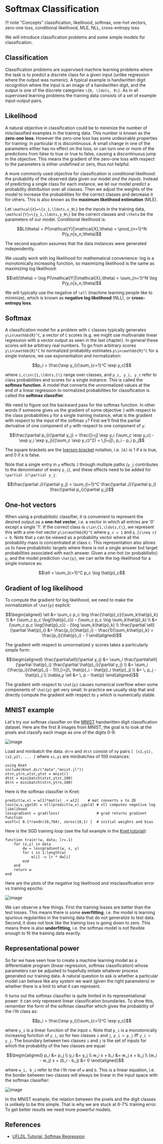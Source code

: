 Softmax Classification
======================

!!! note "Concepts"
    classification, likelihood, softmax, one-hot vectors,
    zero-one loss, conditional likelihood, MLE, NLL, cross-entropy loss

We will introduce classification problems and some simple models for
classification.

Classification
--------------

Classification problems are supervised machine learning problems where
the task is to predict a discrete class for a given input (unlike
regression where the output was numeric). A typical example is
handwritten digit recognition where the input is an image of a
handwritten digit, and the output is one of the discrete categories
``\{0, \ldots, 9\}``. As in all supervised learning problems the training
data consists of a set of example input-output pairs.

Likelihood
----------

A natural objective in classification could be to minimize the number of
misclassified examples in the training data. This number is known as the
**zero-one loss**. However the zero-one loss has some undesirable
properties for training: in particular it is discontinuous. A small
change in one of the parameters either has no effect on the loss, or can
turn one or more of the predictions from false to true or true to false,
causing a discontinuous jump in the objective. This means the gradient
of the zero-one loss with respect to the parameters is either undefined
or zero, thus not helpful.

A more commonly used objective for classification is conditional
likelihood: the probability of the observed data given our model *and
the inputs*. Instead of predicting a single class for each instance, we
let our model predict a probability distribution over all classes. Then
we adjust the weights of the model to increase the probabilities for the
correct classes and decrease it for others. This is also known as the
**maximum likelihood estimation** (MLE).

Let ``\mathcal{X}=\{x_1,\ldots,x_N\}`` be the inputs in the training data,
``\mathcal{Y}=\{y_1,\ldots,y_N\}`` be the correct classes and ``\theta`` be
the parameters of our model. Conditional likelihood is:

```math
L(\theta) = P(\mathcal{Y}|\mathcal{X},\theta) 
= \prod_{n=1}^N P(y_n|x_n,\theta)
```

The second equation assumes that the data instances were generated
independently. 

We usually work with log likelihood for mathematical convenience: log
is a monotonically increasing function, so maximizing likelihood is
the same as maximizing log likelihood:

```math
\ell(\theta) = \log P(\mathcal{Y}|\mathcal{X},\theta) 
= \sum_{n=1}^N \log P(y_n|x_n,\theta)
```


We will typically use the negative of ``\ell`` (machine learning people
like to minimize), which is known as **negative log likelihood** (NLL),
or **cross-entropy loss**.

Softmax
-------

A classification model for a problem with ``C`` classes typically
generates ``y\in\mathbb{R}^C``, a vector of ``C`` scores (e.g. we
might use multivariate linear regression with a vector output as seen
in the last chapter).  In general these scores will be arbitrary real
numbers.  To go from arbitrary scores ``y\in\mathbb{R}^C`` to
normalized probability estimates ``p\in\mathbb{R}^C`` for a single
instance, we use exponentiation and normalization:

```math
p_i = \frac{\exp y_i}{\sum_{c=1}^C \exp y_c}
```


where ``i,c\in\{1,\ldots,C\}`` range over classes, and ``p_i, y_i,
y_c`` refer to class probabilities and scores for a single instance.
This is called the **softmax function**. A model that converts the
unnormalized values at the end of a linear regression to normalized
probabilities for classification is called the **softmax classifier**.

We need to figure out the backward pass for the softmax function. In
other words if someone gives us the gradient of some objective ``J`` with
respect to the class probabilities ``p`` for a single training instance,
what is the gradient with respect to the input of the softmax ``y``? First
we'll find the partial derivative of one component of ``p`` with respect
to one component of ``y``:

```math
\frac{\partial p_i}{\partial y_j} 
= \frac{[i=j] \exp y_i (\sum_c \exp y_c) - \exp y_i \exp y_j}{(\sum_c \exp y_c)^2}
= \,[i=j]\, p_i - p_i p_j
```

The square brackets are the [Iverson
bracket](https://en.wikipedia.org/wiki/Iverson_bracket) notation, i.e.
``[A]`` is 1 if ``A`` is true, and 0 if ``A`` is false.

Note that a single entry in ``y`` effects ``J`` through multiple paths
(``y_j`` contributes to the denominator of every ``p_i``), and these effects
need to be added for ``\partial
J/\partial y_j``:

```math
\frac{\partial J}{\partial y_j}
= \sum_{i=1}^C \frac{\partial J}{\partial p_i}
\frac{\partial p_i}{\partial y_j}
```


One-hot vectors
---------------

When using a probabilistic classifier, it is convenient to represent the
desired output as a **one-hot vector**, i.e. a vector in which all
entries are '0' except a single '1'. If the correct class is
``c\in\{1,\ldots,C\}``, we represent this with a one-hot vector
``p\in\mathbb{R}^C`` where ``p_c = 1`` and ``p_{i\neq c}
= 0``. Note that ``p`` can be viewed as a probability vector where all the
probability mass is concentrated at class c. This representation also allows
us to have probabilistic targets where there is not a single answer but
target probabilities associated with each answer. Given a one-hot (or
probabilistic) ``p``, and the model prediction ``\hat{p}``, we can write the
log-likelihood for a single instance as:

```math
\ell = \sum_{c=1}^C p_c \log \hat{p}_c
```


Gradient of log likelihood
--------------------------

To compute the gradient for log likelihood, we need to make the
normalization of ``\hat{p}`` explicit:

```math
\begin{aligned}
\ell &= \sum_c p_c \log \frac{\hat{p}_c}{\sum_k\hat{p}_k} \\
&= (\sum_c p_c \log{\hat{p}_c}) - (\sum_c p_c \log \sum_k\hat{p}_k) \\
&= (\sum_c p_c \log{\hat{p}_c}) - (\log \sum_k\hat{p}_k) \\
\frac{\partial \ell}{\partial \hat{p}_i} &=
\frac{p_i}{\hat{p}_i} - \frac{1}{\sum_k\hat{p}_k}
= \frac{p_i}{\hat{p}_i} - 1
\end{aligned}
```


The gradient with respect to unnormalized y scores takes a
particularly simple form:

```math
\begin{aligned}
\frac{\partial\ell}{\partial y_j}
&= \sum_i \frac{\partial\ell}{\partial \hat{p}_i}
\frac{\partial \hat{p}_i}{\partial y_j} \\
&= \sum_i (\frac{p_i}{\hat{p}_i} - 1)(\,[i=j]\, \hat{p}_i - \hat{p}_i \hat{p}_j) \\
&= \, p_j - \hat{p}_j \\
\nabla_y \ell &= \, p - \hat{p}
\end{aligned}
```


The gradient with respect to ``\hat{p}`` causes numerical overflow when
some components of ``\hat{p}`` get very small. In practice we usually skip
that and directly compute the gradient with respect to ``y`` which is
numerically stable.

MNIST example
-------------

Let's try our softmax classifier on the
[MNIST](http://yann.lecun.com/exdb/mnist) handwritten digit
classification dataset. Here are the first 8 images from MNIST, the goal
is to look at the pixels and classify each image as one of the digits
0-9:

![image](images/firsteightimages.jpg)

Load and minibatch the data. `dtrn` and `dtst` consist of xy pairs `[
(x1,y1), (x2,y2), ... ]` where `xi,yi` are minibatches of 100
instances:
```
using Knet
include(Knet.dir("data","mnist.jl"))
xtrn,ytrn,xtst,ytst = mnist()
dtst = minibatch(xtst,ytst,100)
dtrn = minibatch(xtrn,ytrn,100)
```

Here is the softmax classifier in Knet:
```
predict(w,x) = w[1]*mat(x) .+ w[2]	  # mat converts x to 2D
loss(w,x,ygold) = nll(predict(w,x),ygold) # nll computes negative log likelihood
lossgradient = grad(loss)                 # grad returns gradient function
wsoft=[ 0.1*randn(10,784), zeros(10,1) ]  # initial weights and bias
```

Here is the SGD training loop (see the full example in the [Knet
tutorial](https://github.com/denizyuret/Knet.jl/blob/master/examples/knet-tutorial/tutorial.ipynb)):

```
function train!(w, data; lr=.1)
    for (x,y) in data
        dw = lossgradient(w, x, y)
        for i in 1:length(w)
            w[i] -= lr * dw[i]
        end
    end
    return w
end
```

Here are the plots of the negative log likelihood and
misclassification error vs training epochs:

![image](images/mnist_softmax.png)

We can observe a few things. First the training losses are better than
the test losses. This means there is some **overfitting**, i.e. the
model is learning spurious regularities in the training data that do
not generalize to test data. Second, it does not look like the
training loss is going down to zero. This means there is also
**underfitting**, i.e. the softmax model is not flexible enough to fit
the training data exactly.

Representational power
----------------------

So far we have seen how to create a machine learning model as a
differentiable program (linear regression, softmax classification) whose
parameters can be adjusted to hopefully imitate whatever process
generated our training data. A natural question to ask is whether a
particular model can behave like any system we want (given the right
parameters) or whether there is a limit to what it can represent.

It turns out the softmax classifier is quite limited in its
representational power: it can only represent linear classification
boundaries. To show this, remember the form of the softmax classifier
which gives the probability of the i'th class as:

```math
p_i = \frac{\exp y_i}{\sum_{c=1}^C \exp y_c}
```


where ``y_i`` is a linear function of the input ``x``. Note that ``p_i`` is a
monotonically increasing function of ``y_i``, so for two classes ``i`` and
``j``, ``p_i >
p_j`` iff ``y_i > y_j``. The boundary between two classes ``i`` and ``j`` is the
set of inputs for which the probability of the two classes are equal:

```math
\begin{aligned}
p_i &= p_j \\
y_i &= y_j \\
w_i x + b_i &= w_j x + b_j \\
(w_i - w_j) x + (b_i - b_j) &= 0
\end{aligned}
```


where ``w_i, b_i`` refer to the i'th row of ``w`` and ``b``. This is a linear
equation, i.e. the border between two classes will always be linear in
the input space with the softmax classifier:

![image](images/linear-boundary.png)

In the MNIST example, the relation between the pixels and the digit
classes is unlikely to be this simple. That is why we are stuck at 6-7%
training error. To get better results we need more powerful models.

References
----------

- [UFLDL Tutorial, Softmax Regression](http://ufldl.stanford.edu/tutorial/supervised/SoftmaxRegression)

